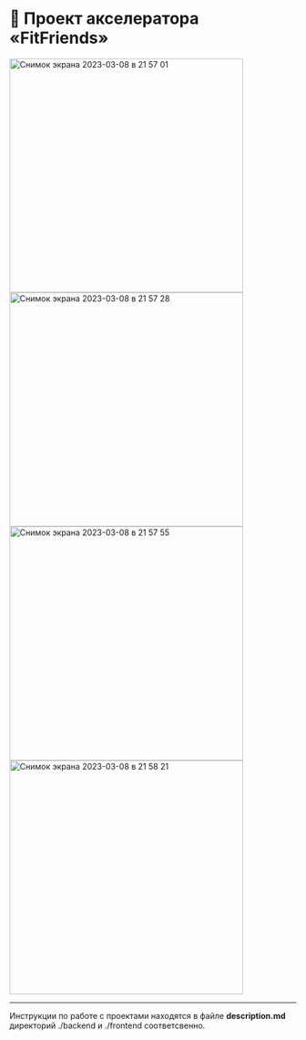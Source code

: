 # :rocket: Проект акселератора «FitFriends»

<img width="410" alt="Снимок экрана 2023-03-08 в 21 57 01" src="https://user-images.githubusercontent.com/89462502/223781053-81c5438c-65d2-412e-92ff-5f9c1823ff26.png"><img width="410" alt="Снимок экрана 2023-03-08 в 21 57 28" src="https://user-images.githubusercontent.com/89462502/223781070-0d6f578e-22e1-4451-814b-867854467e4a.png"><img width="410" alt="Снимок экрана 2023-03-08 в 21 57 55" src="https://user-images.githubusercontent.com/89462502/223781076-e2d4f1d4-4f85-4ed5-a106-b00f72ee24ce.png"><img width="410" alt="Снимок экрана 2023-03-08 в 21 58 21" src="https://user-images.githubusercontent.com/89462502/223781082-842de1d4-1383-479b-9310-b51b6ac2345c.png">

___

Инструкции по работе с проектами находятся в файле **description.md** директорий ./backend и ./frontend соответсвенно.
